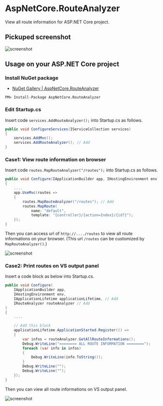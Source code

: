 # AspNetCore.RouteAnalyzer
View all route information for ASP.NET Core project.

## Pickuped screenshot
![screenshot](https://raw.githubusercontent.com/kobake/AspNetCore.RouteAnalyzer/master/screenshots/screenshot.png)

## Usage on your ASP.NET Core project
### Install NuGet package
- [NuGet Gallery | AspNetCore.RouteAnalyzer](https://www.nuget.org/packages/AspNetCore.RouteAnalyzer)

```
PM> Install-Package AspNetCore.RouteAnalyzer
```

### Edit Startup.cs
Insert code ```services.AddRouteAnalyzer();``` into Startup.cs as follows.

```cs
public void ConfigureServices(IServiceCollection services)
{
    services.AddMvc();
    services.AddRouteAnalyzer(); // Add
}
```

### Case1: View route information on browser
Insert code ```routes.MapRouteAnalyzer("/routes");``` into Startup.cs as follows.
```cs
public void Configure(IApplicationBuilder app, IHostingEnvironment env)
{
    ....
    app.UseMvc(routes =>
    {
        routes.MapRouteAnalyzer("/routes"); // Add
        routes.MapRoute(
            name: "default",
            template: "{controller}/{action=Index}/{id?}");
    });
}
```

Then you can access url of ```http://..../routes``` to view all route informations on your browser. (This url ```/routes``` can be customized by ```MapRouteAnalyzer()```.)

![screenshot](https://raw.githubusercontent.com/kobake/AspNetCore.RouteAnalyzer/master/screenshots/screenshot.png)

### Case2: Print routes on VS output panel
Insert a code block as below into Startup.cs.
```cs
public void Configure(
    IApplicationBuilder app,
    IHostingEnvironment env,
    IApplicationLifetime applicationLifetime, // Add
    IRouteAnalyzer routeAnalyzer // Add
)
{
    ....

    // Add this block
    applicationLifetime.ApplicationStarted.Register(() =>
    {
        var infos = routeAnalyzer.GetAllRouteInformations();
        Debug.WriteLine("======== ALL ROUTE INFORMATION ========");
        foreach (var info in infos)
        {
            Debug.WriteLine(info.ToString());
        }
        Debug.WriteLine("");
        Debug.WriteLine("");
    });
}
```

Then you can view all route informations on VS output panel.

![screenshot](https://raw.githubusercontent.com/kobake/AspNetCore.RouteAnalyzer/master/screenshots/debugprint.png)

